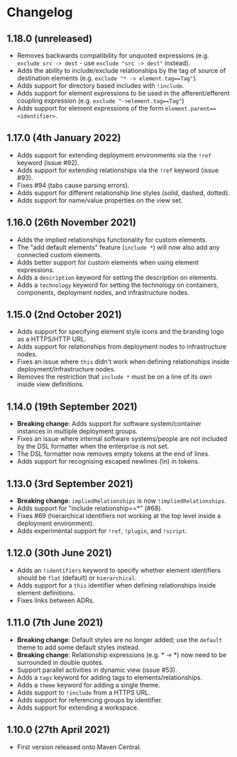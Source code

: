 # Changelog

## 1.18.0 (unreleased)

- Removes backwards compatibility for unquoted expressions (e.g. `exclude src -> dest` - use `exclude "src -> dest"` instead).
- Adds the ability to include/exclude relationships by the tag of source of destination elements (e.g. `exclude "* -> element.tag==Tag"`).
- Adds support for directory based includes with `!include`.
- Adds support for element expressions to be used in the afferent/efferent coupling expression (e.g. `exclude "->element.tag==Tag"`)
- Adds support for element expressions of the form `element.parent==<identifier>`.

## 1.17.0 (4th January 2022)

- Adds support for extending deployment environments via the `!ref` keyword (issue #92).
- Adds support for extending relationships via the `!ref` keyword (issue #93).
- Fixes #94 (tabs cause parsing errors).
- Adds support for different relationship line styles (solid, dashed, dotted).
- Adds support for name/value properties on the view set.

## 1.16.0 (26th November 2021)

- Adds the implied relationships functionality for custom elements.
- The "add default elements" feature (`include *`) will now also add any connected custom elements.
- Adds better support for custom elements when using element expressions.
- Adds a `description` keyword for setting the description on elements.
- Adds a `technology` keyword for setting the technology on containers, components, deployment nodes, and infrastructure nodes.

## 1.15.0 (2nd October 2021)

- Adds support for specifying element style icons and the branding logo as a HTTPS/HTTP URL.
- Adds support for relationships from deployment nodes to infrastructure nodes.
- Fixes an issue where `this` didn't work when defining relationships inside deployment/infrastructure nodes.
- Removes the restriction that `include *` must be on a line of its own inside view definitions.

## 1.14.0 (19th September 2021)

- __Breaking change__: Adds support for software system/container instances in multiple deployment groups.
- Fixes an issue where internal software systems/people are not included by the DSL formatter when the enterprise is not set.
- The DSL formatter now removes empty tokens at the end of lines.
- Adds support for recognising escaped newlines (\n) in tokens.

## 1.13.0 (3rd September 2021)

- __Breaking change__: `impliedRelationships` is now `!impliedRelationships`.
- Adds support for "include relationship==*" (#68).
- Fixes #69 (hierarchical identifiers not working at the top level inside a deployment environment).
- Adds experimental support for `!ref`, `!plugin`, and `!script`.

## 1.12.0 (30th June 2021)

- Adds an `!identifiers` keyword to specify whether element identifiers should be `flat` (default) or `hierarchical`.
- Adds support for a `this` identifier when defining relationships inside element definitions.
- Fixes links between ADRs.

## 1.11.0 (7th June 2021)

- __Breaking change__: Default styles are no longer added; use the `default` theme to add some default styles instead.
- __Breaking change__: Relationship expressions (e.g. * -> *) now need to be surrounded in double quotes.
- Support parallel activities in dynamic view (issue #53).
- Adds a `tags` keyword for adding tags to elements/relationships.
- Adds a `theme` keyword for adding a single theme.
- Adds support to `!include` from a HTTPS URL.
- Adds support for referencing groups by identifier.
- Adds support for extending a workspace.

## 1.10.0 (27th April 2021)

- First version released onto Maven Central.